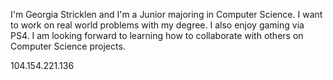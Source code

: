 I'm Georgia Stricklen and I'm a Junior majoring in Computer Science. I want to work on real world problems with my degree. I also enjoy gaming via PS4. I am looking forward to learning how to collaborate with others on Computer Science projects.

104.154.221.136
